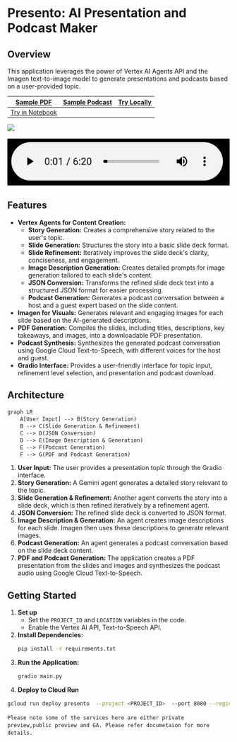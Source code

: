 # Presento: AI Presentation and Podcast Maker

## Overview

This application leverages the power of Vertex AI Agents API and the Imagen text-to-image model to generate presentations and podcasts based on a user-provided topic. 

| [Sample PDF](./LearningtoLearn.pdf) | [Sample Podcast](./podcast-big-bang-theory.mp3) | [Try Locally](https://github.com/krishnaji/presento/tree/main?tab=readme-ov-file#getting-started) |
| ------------------------------------- | --------------------------------- | ---------------------------------------------------------------------------------------------- |
|   [Try in Notebook](./Notebook.ipynb)  |                                   |                                                                                                |


![](Learn2Learn.gif)


[![podcast)](./podcast-img.jpg)](https://krishnaji.github.io/sample-files/podcast-big-bang-theory.mp4)

## Features

* **Vertex Agents for Content Creation:**  
    * **Story Generation:** Creates a comprehensive story related to the user's topic.
    * **Slide Generation:** Structures the story into a basic slide deck format.
    * **Slide Refinement:** Iteratively improves the slide deck's clarity, conciseness, and engagement.
    * **Image Description Generation:** Creates detailed prompts for image generation tailored to each slide's content.
    * **JSON Conversion:**  Transforms the refined slide deck text into a structured JSON format for easier processing.
    * **Podcast Generation:** Generates a podcast conversation between a host and a guest expert based on the slide content.
* **Imagen for Visuals:**  Generates relevant and engaging images for each slide based on the AI-generated descriptions.
* **PDF Generation:** Compiles the slides, including titles, descriptions, key takeaways, and images, into a downloadable PDF presentation.
* **Podcast Synthesis:** Synthesizes the generated podcast conversation using Google Cloud Text-to-Speech, with different voices for the host and guest.
* **Gradio Interface:**  Provides a user-friendly interface for topic input, refinement level selection, and presentation and podcast download.


## Architecture
```mermaid
graph LR
    A[User Input] --> B(Story Generation)
    B --> C(Slide Generation & Refinement)
    C --> D(JSON Conversion)
    D --> E(Image Description & Generation)
    E --> F(Podcast Generation)
    F --> G(PDF and Podcast Generation)
```
1. **User Input:** The user provides a presentation topic through the Gradio interface.
2. **Story Generation:** A Gemini agent generates a detailed story relevant to the topic.
3. **Slide Generation & Refinement:** Another agent converts the story into a slide deck, which is then refined iteratively by a refinement agent.
4. **JSON Conversion:** The refined slide deck is converted to JSON format.
5. **Image Description & Generation:** An agent creates image descriptions for each slide. Imagen then uses these descriptions to generate relevant images.
6. **Podcast Generation:** An agent generates a podcast conversation based on the slide deck content.
7. **PDF and Podcast Generation:** The application creates a PDF presentation from the slides and images and synthesizes the podcast audio using Google Cloud Text-to-Speech.

## Getting Started

1. **Set up**
   - Set the `PROJECT_ID` and `LOCATION` variables in the code.
   - Enable the Vertex AI API, Text-to-Speech API.
2. **Install Dependencies:**
   ```bash
   pip install -r requirements.txt
   ```
3. **Run the Application:**
   ```bash
   gradio main.py 
   ```
4. **Deploy to Cloud Run**
```bash 
gcloud run deploy presento  --project <PROJECT_ID>  --port 8080 --region us-central1 --min-instances 1 
```
```Please note some of the services here are either private preview,public preview and GA. Please refer documetaion for more details.```